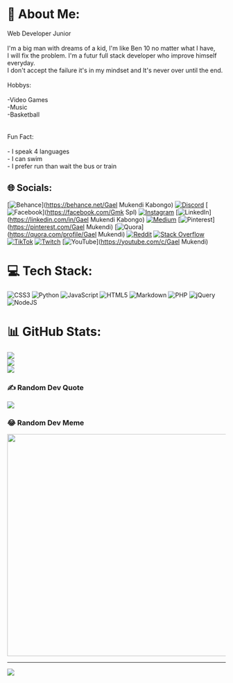 # 💫 About Me:
Web Developer Junior<br><br>I'm a big man with dreams of a kid, I'm like Ben 10 no matter what I have,<br>I will fix the problem.  I'm a futur full stack developer who improve himself everyday.<br>I don't accept the failure it's in my mindset and It's never over until the end.<br><br>Hobbys:<br><br>-Video Games<br>-Music<br>-Basketball<br><br><br>Fun Fact:<br><br>- I speak 4 languages<br>- I can swim<br>- I prefer run than wait the bus or train


## 🌐 Socials:
[![Behance](https://img.shields.io/badge/Behance-1769ff?logo=behance&logoColor=white)](https://behance.net/Gael Mukendi Kabongo) [![Discord](https://img.shields.io/badge/Discord-%237289DA.svg?logo=discord&logoColor=white)](htttps://discord.gg/GMK4) [![Facebook](https://img.shields.io/badge/Facebook-%231877F2.svg?logo=Facebook&logoColor=white)](https://facebook.com/Gmk Spl) [![Instagram](https://img.shields.io/badge/Instagram-%23E4405F.svg?logo=Instagram&logoColor=white)](https://instagram.com/g_mk04) [![LinkedIn](https://img.shields.io/badge/LinkedIn-%230077B5.svg?logo=linkedin&logoColor=white)](https://linkedin.com/in/Gael Mukendi Kabongo) [![Medium](https://img.shields.io/badge/Medium-12100E?logo=medium&logoColor=white)](https://medium.com/@Gmk4) [![Pinterest](https://img.shields.io/badge/Pinterest-%23E60023.svg?logo=Pinterest&logoColor=white)](https://pinterest.com/Gael Mukendi) [![Quora](https://img.shields.io/badge/Quora-%23B92B27.svg?logo=Quora&logoColor=white)](https://quora.com/profile/Gael Mukendi) [![Reddit](https://img.shields.io/badge/Reddit-%23FF4500.svg?logo=Reddit&logoColor=white)](https://reddit.com/user/u/Gmk488) [![Stack Overflow](https://img.shields.io/badge/-Stackoverflow-FE7A16?logo=stack-overflow&logoColor=white)](https://stackoverflow.com/users/Gmk4) [![TikTok](https://img.shields.io/badge/TikTok-%23000000.svg?logo=TikTok&logoColor=white)](https://tiktok.com/@gmk488) [![Twitch](https://img.shields.io/badge/Twitch-%239146FF.svg?logo=Twitch&logoColor=white)](https://twitch.tv/gmk488) [![YouTube](https://img.shields.io/badge/YouTube-%23FF0000.svg?logo=YouTube&logoColor=white)](https://youtube.com/c/Gael Mukendi) 

# 💻 Tech Stack:
![CSS3](https://img.shields.io/badge/css3-%231572B6.svg?style=plastic&logo=css3&logoColor=white) ![Python](https://img.shields.io/badge/python-3670A0?style=plastic&logo=python&logoColor=ffdd54) ![JavaScript](https://img.shields.io/badge/javascript-%23323330.svg?style=plastic&logo=javascript&logoColor=%23F7DF1E) ![HTML5](https://img.shields.io/badge/html5-%23E34F26.svg?style=plastic&logo=html5&logoColor=white) ![Markdown](https://img.shields.io/badge/markdown-%23000000.svg?style=plastic&logo=markdown&logoColor=white) ![PHP](https://img.shields.io/badge/php-%23777BB4.svg?style=plastic&logo=php&logoColor=white) ![jQuery](https://img.shields.io/badge/jquery-%230769AD.svg?style=plastic&logo=jquery&logoColor=white) ![NodeJS](https://img.shields.io/badge/node.js-6DA55F?style=plastic&logo=node.js&logoColor=white)
# 📊 GitHub Stats:
![](https://github-readme-stats.vercel.app/api?username=gmka98&theme=yeblu&hide_border=false&include_all_commits=true&count_private=false)<br/>
![](https://github-readme-streak-stats.herokuapp.com/?user=gmka98&theme=yeblu&hide_border=false)<br/>
![](https://github-readme-stats.vercel.app/api/top-langs/?username=gmka98&theme=yeblu&hide_border=false&include_all_commits=true&count_private=false&layout=compact)

### ✍️ Random Dev Quote
![](https://quotes-github-readme.vercel.app/api?type=horizontal&theme=merko)

### 😂 Random Dev Meme
<img src="https://random-memer.herokuapp.com/" width="512px"/>

---
[![](https://visitcount.itsvg.in/api?id=gmka98&icon=2&color=3)](https://visitcount.itsvg.in)
